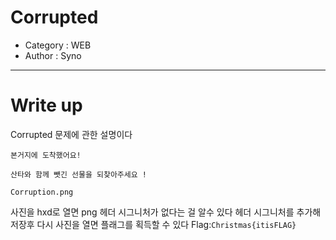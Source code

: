 # Corrupted
- Category : WEB
- Author : Syno

<hr>

# Write up

Corrupted 문제에 관한 설명이다

```
본거지에 도착했어요!

산타와 함께 뺏긴 선물을 되찾아주세요 !

Corruption.png
```
사진을 hxd로 열면 png 헤더 시그니처가 없다는 걸 알수 있다 헤더 시그니처를 추가해 저장후 다시 사진을 열면 플래그를 획득할 수 있다
Flag:```Christmas{itisFLAG}```
